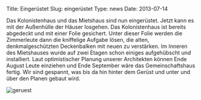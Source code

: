 Title: Eingerüstet
Slug: eingerüstet
Type: news
Date: 2013-07-14

Das Kolonistenhaus und das Mietshaus sind nun eingerüstet. Jetzt kann es mit der Außenhülle der Häuser losgehen. Das Kolonistenhaus ist bereits abgedeckt und mit einer Folie gesichert.  Unter dieser Folie werden die Zimmerleute dann die kniffelige Aufgabe lösen, die alten, denkmalgeschützten Deckenbalken mit neuen zu verstärken. Im Inneren des Mietshauses wurde auf zwei Etagen schon einiges aufgehübscht und installiert. Laut optimistischer Planung unserer Architekten können Ende August Leute einziehen und Ende September wäre das Gemeinschaftshaus fertig. Wir sind gespannt, was bis da hin hinter dem Gerüst und unter und über den Planen gebaut wird.

<img src="/images/13_juli0.png" alt="geruest"/>
